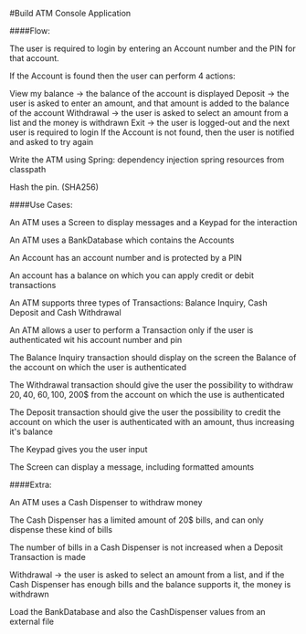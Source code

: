 #Build ATM Console Application

####Flow:

The user is required to login by entering an Account number and the PIN for that account.

If the Account is found then the user can perform 4 actions:

View my balance -> the balance of the account is displayed
Deposit -> the user is asked to enter an amount, and that amount is added to the balance of the account
Withdrawal -> the user is asked to select an amount from a list and the money is withdrawn
Exit -> the user is logged-out and the next user is required to login
If the Account is not found, then the user is notified and asked to try again

Write the ATM using Spring: dependency injection spring resources from classpath

Hash the pin. (SHA256)

####Use Cases:

An ATM uses a Screen to display messages and a Keypad for the interaction

An ATM uses a BankDatabase which contains the Accounts

An Account has an account number and is protected by a PIN

An account has a balance on which you can apply credit or debit transactions

An ATM supports three types of Transactions: Balance Inquiry, Cash Deposit and Cash Withdrawal

An ATM allows a user to perform a Transaction only if the user is authenticated wit his account number and pin

The Balance Inquiry transaction should display on the screen the Balance of the account on which the user is authenticated

The Withdrawal transaction should give the user the possibility to withdraw 20$, 40$, 60$, 100$, 200$ from the account on which the use is authenticated

The Deposit transaction should give the user the possibility to credit the account on which the user is authenticated with an amount, thus increasing it's balance

The Keypad gives you the user input

The Screen can display a message, including formatted amounts 

####Extra:

An ATM uses a Cash Dispenser to withdraw money

The Cash Dispenser has a limited amount of 20$ bills, and can only dispense these kind of bills

The number of bills in a Cash Dispenser is not increased when a Deposit Transaction is made

Withdrawal -> the user is asked to select an amount from a list, and if the Cash Dispenser has enough bills and the balance supports it, the money is withdrawn

Load the BankDatabase and also the CashDispenser values from an external file
